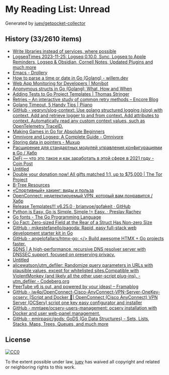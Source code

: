 # My Reading List: Unread

Generated by [juev/getpocket-collector](https://github.com/juev/getpocket-collector)

## History (33/2610 items)

- [Write libraries instead of services, where possible](https://catern.com/services.html)
- [LogseqTimes 2023-11-25: Logseq 0.10.0, Sync, Logseq to Apple Reminders, Logseq & Obsidian, Cornell Notes, Updated Plugins and much more](https://www.logseqtimes.com/logseqtimes-2023-11-25/)
- [Emacs - Drollery](https://drollery.org/emacs/)
- [How to parse a time or date in Go (Golang) - willem.dev](https://www.willem.dev/articles/how-to-parse-time-date/)
- [Web App Monitoring for Developers | Monibot](https://monibot.io/blog/dependency-injection-inversion-of-control-in-go)
- [Anonymous structs in Go (Golang): What, How and When](https://www.willem.dev/articles/anonymous-structs/)
- [Adding Tests to Go Project Templates | Thomas Stringer](https://trstringer.com/go-project-template-tests/)
- [Retries – An interactive study of common retry methods – Encore Blog](https://encore.dev/blog/retries)
- [Golang Timeout, 5 Handy Tips | Piiano](https://www.piiano.com/blog/golang-timeout)
- [GitHub - veqryn/slog-context: Use golang structured logging (slog) with context. Add and retrieve logger to and from context. Add attributes to context. Automatically read any custom context values, such as OpenTelemetry TraceID.](https://github.com/veqryn/slog-context)
- [Making Games in Go for Absolute Beginners](https://threedots.tech/post/making-games-in-go/)
- [Omnivore and Logseq: A Complete Guide - Omnivore](https://blog.omnivore.app/p/omnivore-and-logseq-a-complete-guide)
- [Storing data in pointers - Muxup](https://muxup.com/2023q4/storing-data-in-pointers)
- [Расширение для стандартных модулей управления конфигурациями в Go / Хабр](https://habr.com/ru/articles/776284/)
- [DeFi — что это такое и как заработать в этой сфере в 2021 году - Coin Post](https://coinpost.finance/p/chto-takoe-defi)
- [Untitled](https://vitalik.ca/general/2023/11/27/techno_optimism.html)
- [Double your donation now! All gifts matched 1:1, up to $75,000 | The Tor Project](https://blog.torproject.org/friends-of-tor-match-2023/)
- [B-Tree Resources](https://eatonphil.com/btrees.html)
- [«Спортивный» хакинг: виды и польза](https://securitymedia.org/info/sportivnyy-khaking-vidy-i-polza.html)
- [OpenConnect: недетектируемый VPN, который вам понравится / Хабр](https://habr.com/ru/articles/776256/)
- [Release Templates!!! v6.25.0 · brianvoe/gofakeit · GitHub](https://github.com/brianvoe/gofakeit/releases/tag/v6.25.0)
- [Python is Easy. Go is Simple. Simple != Easy. · Preslav Rachev](https://preslav.me/2023/11/27/python-is-easy-golang-is-simple-simple-is-not-easy/)
- [Go fonts - The Go Programming Language](https://go.dev/blog/go-fonts)
- [Go Fact: Zero-sized Field at the Rear of a Struct Has Non-zero Size](https://i.hsfzxjy.site/zst-at-the-rear-of-go-struct/)
- [GitHub - mikestefanello/pagoda: Rapid, easy full-stack web development starter kit in Go](https://github.com/mikestefanello/pagoda)
- [GitHub - angelofallars/htmx-go: </> Build awesome HTMX + Go projects faster.](https://github.com/angelofallars/htmx-go)
- [SDNS | A high-performance, recursive DNS resolver server with DNSSEC support, focused on preserving privacy.](http://sdns.dev)
- [Untitled](https://lemire.me/blog/2023/11/28/parsing-8-bit-integers-quickly)
- [alicewatson/utm_defiler: Randomize query parameters in URLs with plausible values, except for whitelisted sites.Compatible with ViolentMonkey (and likely all the other user-script plug-ins). - utm_defiler - Codeberg.org](https://codeberg.org/alicewatson/utm_defiler)
- [PeerTube v6 is out, and powered by your ideas! – Framablog](https://framablog.org/2023/11/28/peertube-v6-is-out-and-powered-by-your-ideas/)
- [GitHub - iw4p/OpenConnect-Cisco-AnyConnect-VPN-Server-OneKey-ocserv: [Script and Docker 🐳] OpenConnect (Cisco AnyConnect) VPN Server (OCServ) script one key easy configurator and installer](https://github.com/iw4p/OpenConnect-Cisco-AnyConnect-VPN-Server-OneKey-ocserv)
- [GitHub - mmtaee/ocserv-users-management: ocserv installation with Docker and user web-panel management.](https://github.com/mmtaee/ocserv-users-management)
- [GitHub - emirpasic/gods: GoDS (Go Data Structures) - Sets, Lists, Stacks, Maps, Trees, Queues, and much more](https://github.com/emirpasic/gods)

## License

[![CC0](https://mirrors.creativecommons.org/presskit/buttons/88x31/svg/cc-zero.svg)](https://creativecommons.org/publicdomain/zero/1.0/)

To the extent possible under law, [juev](https://github.com/juev) has waived all copyright and related or neighboring rights to this work.
